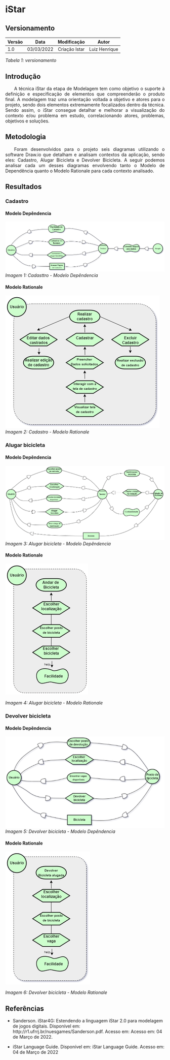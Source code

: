 # iStar
## Versionamento

| Versão | Data | Modificação | Autor |
|-|-|:-:|:-:|
| 1.0 | 03/03/2022 | Criação Istar | Luiz Henrique |

*Tabela 1: versionamento*

## Introdução
<p align="justify">&emsp;&emsp;A técnica iStar da etapa de Modelagem tem como objetivo o suporte à definição e especificação de elementos que compreenderão o produto final. A modelagem traz uma orientação voltada a objetivo e atores para o projeto, sendo dois elementos extremamente focalizados dentro da técnica. Sendo assim, o iStar consegue detalhar e melhorar a visualização do contexto e/ou problema em estudo, correlacionando atores, problemas, objetivos e soluções.</p>

## Metodologia
 
<p align="justify">&emsp;&emsp;Foram desenvolvidos para o projeto seis diagramas utilizando o software  Draw.io que detalham e analisam contextos da aplicação, sendo eles: Cadastro, Alugar Bicicleta e Devolver Bicicleta. A seguir podemos analisar cada um desses diagramas envolvendo tanto o Modelo de Dependência quanto o Modelo Rationale para cada contexto analisado.

## Resultados

### Cadastro

#### Modelo Depêndencia

![Cadastro - Modelo Depêndencia](../assets/modelagem/istar/DiagramaCadastro1.png)
*Imagem 1: Cadasttro - Modelo Depêndencia*

#### Modelo Rationale

![Cadastro - Modelo Rationale](../assets/modelagem/istar/DiagramaCadastro2.png)
*Imagem 2: Cadastro - Modelo Rationale*

### Alugar bicicleta

#### Modelo Depêndencia

![Alugar bicicleta - Modelo Depêndencia](../assets/modelagem/istar/DragramaAlugarPlano1.png)
*Imagem 3: Alugar bicicleta - Modelo Depêndencia*

#### Modelo Rationale

![Alugar bicicleta - Modelo Rationale](../assets/modelagem/istar/DragramaAlugarPlano2.png)

*Imagem 4: Alugar bicicleta - Modelo Rationale*

### Devolver bicicleta

#### Modelo Depêndencia

![Devolver bicicleta - Modelo Depêndencia](../assets/modelagem/istar/DiagramaDevolver1.png)
*Imagem 5: Devolver bicicleta - Modelo Depêndencia*

#### Modelo Rationale

![Devolver bicicleta - Modelo Rationale](../assets/modelagem/istar/DiagramaDevolver2.png)

*Imagem 6: Devolver bicicleta - Modelo Rationale*


## Referências 
- <p> Sanderson. iStar4G: Estendendo a linguagem iStar 2.0 para modelagem de jogos digitais. Disponível em: http://r1.ufrrj.br/nuesgames/Sanderson.pdf. Acesso em: Acesso em: 04 de Março de 2022. </p>

- <p> iStar Language Guide. Disponível em: iStar Language Guide. Acesso em: 04 de Março de 2022 </p>
